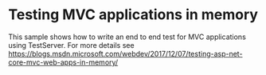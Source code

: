 # Testing MVC applications in memory
This sample shows how to write an end to end test for MVC applications using TestServer.
For more details see https://blogs.msdn.microsoft.com/webdev/2017/12/07/testing-asp-net-core-mvc-web-apps-in-memory/
